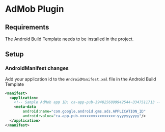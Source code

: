 # AdMob Plugin

## Requirements

The Android Build Template needs to be installed in the project.

## Setup

### AndroidManifest changes

Add your application id to the `AndroidManifest.xml` file in the Android Build Template

```xml
<manifest>
  <application>
    <!-- Sample AdMob app ID: ca-app-pub-3940256099942544~3347511713 -->
    <meta-data
        android:name="com.google.android.gms.ads.APPLICATION_ID"
        android:value="ca-app-pub-xxxxxxxxxxxxxxxx~yyyyyyyyyy"/>
  </application>
</manifest>
```